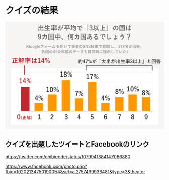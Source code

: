 # クイズの結果

![](poll-results-v2.png)

## クイズを出題したツイートとFacebookのリンク

https://twitter.com/chibicode/status/1079941384147066880

https://www.facebook.com/photo.php?fbid=10202134750190054&set=a.2757499936481&type=3&theater

